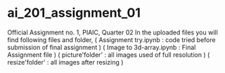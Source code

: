 # ai_201_assignment_01
Official Assignment no. 1, PIAIC, Quarter 02
In the uploaded files you will find following files and folder, 
	( Assignment try.ipynb       :   code tried before submission of final assignment )
	( Image to 3d-array.ipynb    :   Final Assignment file )
	( picture'folder'            :   all images used of full resolution )
	( resize'folder'             :   all images after resizing )

